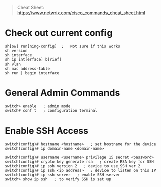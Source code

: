 > Cheat Sheet: https://www.netwrix.com/cisco_commands_cheat_sheet.html
# Check out current config
```ios
sh[ow] run[ning-config]  ;   Not sure if this works
sh version
sh interface
sh ip int[erface] b[rief]
sh vlan
sh mac address-table
sh run | begin interface
```

# General Admin Commands
```
switch> enable   ; admin mode
switch# conf t   ; configuration terminal
```

# Enable SSH Access
```
switch(config)# hostname <hostname>   ; set hostname for the device
switch(config)# ip domain-name <domain-name>

switch(config)# username <username> privilege 15 secret <password>
switch(config)# crypto key generate rsa   ; create RSA key for SSH
switch(config)# ip ssh version 2   ; device to use SSH ver 2
switch(config)# ip ssh <ip address>   ; device to listen on this IP
switch(config)# ip ssh server   ; enable SSH server
switch> show ip ssh   ; to verify SSH is set up
```
